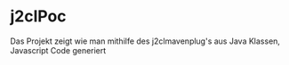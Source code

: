 # j2clPoc
Das Projekt zeigt wie man mithilfe des j2clmavenplug's aus Java Klassen, Javascript Code generiert 
